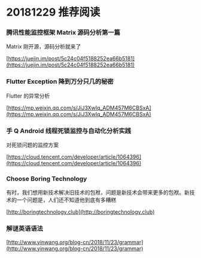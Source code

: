 # 20181229 推荐阅读

### 腾讯性能监控框架 Matrix 源码分析第一篇

Matrix 刚开源，源码分析就来了

[https://juejin.im/post/5c24c04f5188252ea66b5181](https://juejin.im/post/5c24c04f5188252ea66b5181)

### Flutter Exception 降到万分只几的秘密

Flutter 的异常分析

[https://mp.weixin.qq.com/s/JiJ3XwIq_ADM457M6CBSxA](https://mp.weixin.qq.com/s/JiJ3XwIq_ADM457M6CBSxA)

### 手 Q Android 线程死锁监控与自动化分析实践

对死锁问题的监控方案

[https://cloud.tencent.com/developer/article/1064396](https://cloud.tencent.com/developer/article/1064396)

### Choose Boring Technology

有时，我们想用新技术解决旧技术的包袱，问题是新技术会带来更多的包袱。新技术的一个问题是，人们还不知道他到底有多糟糕

[http://boringtechnology.club](http://boringtechnology.club)

### 解谜英语语法

[http://www.yinwang.org/blog-cn/2018/11/23/grammar](http://www.yinwang.org/blog-cn/2018/11/23/grammar)